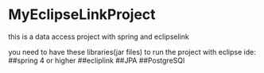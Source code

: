 # MyEclipseLinkProject
this is a data access project with spring and eclipselink 

you need to have these libraries(jar files) to run the project with eclipse ide:
##spring 4 or higher
##ecliplink
##JPA
##PostgreSQl

